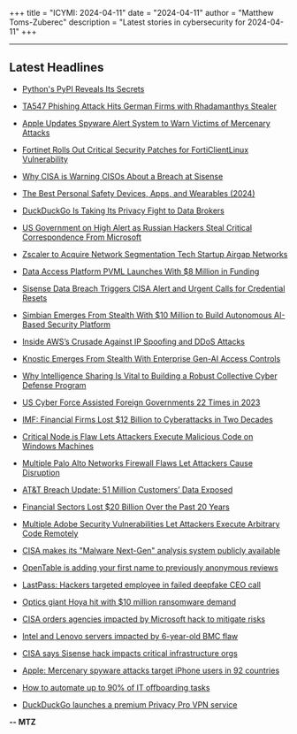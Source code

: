 +++
title = "ICYMI: 2024-04-11"
date = "2024-04-11"
author = "Matthew Toms-Zuberec"
description = "Latest stories in cybersecurity for 2024-04-11"
+++

---------------------------------------------------------------------------
## Latest Headlines
- [Python's PyPI Reveals Its Secrets](https://thehackernews.com/2024/04/gitguardian-report-pypi-secrets.html)

- [TA547 Phishing Attack Hits German Firms with Rhadamanthys Stealer](https://thehackernews.com/2024/04/ta547-phishing-attack-hits-german-firms.html)

- [Apple Updates Spyware Alert System to Warn Victims of Mercenary Attacks](https://thehackernews.com/2024/04/apple-expands-spyware-alert-system-to.html)

- [Fortinet Rolls Out Critical Security Patches for FortiClientLinux Vulnerability](https://thehackernews.com/2024/04/fortinet-has-released-patches-to.html)

- [Why CISA is Warning CISOs About a Breach at Sisense](https://krebsonsecurity.com/2024/04/why-cisa-is-warning-cisos-about-a-breach-at-sisense/)

- [The Best Personal Safety Devices, Apps, and Wearables (2024)](https://www.wired.com/story/best-personal-safety-tech/)

- [DuckDuckGo Is Taking Its Privacy Fight to Data Brokers](https://www.wired.com/story/duckduckgo-vpn-data-removal-tool-privacy-pro/)

- [US Government on High Alert as Russian Hackers Steal Critical Correspondence From Microsoft](https://www.securityweek.com/us-government-on-high-alert-as-russian-hackers-steal-critical-correspondence-from-microsoft/)

- [Zscaler to Acquire Network Segmentation Tech Startup Airgap Networks](https://www.securityweek.com/zscaler-to-acquire-network-segmentation-tech-startup-airgap-networks/)

- [Data Access Platform PVML Launches With $8 Million in Funding](https://www.securityweek.com/data-access-platform-pvml-launches-with-8-million-in-funding/)

- [Sisense Data Breach Triggers CISA Alert and Urgent Calls for Credential Resets](https://www.securityweek.com/sisense-data-breach-triggers-cisa-alert-and-urgent-calls-for-credential-resets/)

- [Simbian Emerges From Stealth With $10 Million to Build Autonomous AI-Based Security Platform](https://www.securityweek.com/simbian-emerges-from-stealth-with-10-million-to-build-autonomous-ai-based-security-platform/)

- [Inside AWS’s Crusade Against IP Spoofing and DDoS Attacks](https://www.securityweek.com/inside-awss-crusade-against-ip-spoofing-and-ddos-attacks/)

- [Knostic Emerges From Stealth With Enterprise Gen-AI Access Controls](https://www.securityweek.com/knostic-emerges-from-stealth-with-enterprise-gen-ai-access-controls/)

- [Why Intelligence Sharing Is Vital to Building a Robust Collective Cyber Defense Program](https://www.securityweek.com/why-intelligence-sharing-is-vital-to-building-a-robust-collective-cyber-defense-program/)

- [US Cyber Force Assisted Foreign Governments 22 Times in 2023](https://www.securityweek.com/us-cyber-force-assisted-foreign-governments-22-times-in-2023/)

- [IMF: Financial Firms Lost $12 Billion to Cyberattacks in Two Decades](https://www.securityweek.com/imf-financial-firms-lost-12-billion-to-cyberattacks-in-two-decades/)

- [Critical Node.js Flaw Lets Attackers Execute Malicious Code on Windows Machines](https://cybersecuritynews.com/node-js-flaw-malicious-code/)

- [Multiple Palo Alto Networks Firewall Flaws Let Attackers Cause Disruption](https://cybersecuritynews.com/palo-alto-networks-firewall-flaws/)

- [AT&T Breach Update: 51 Million Customers’ Data Exposed](https://cybersecuritynews.com/att-breach-update/)

- [Financial Sectors Lost $20 Billion Over the Past 20 Years](https://cybersecuritynews.com/financial-sectors-lost-20-billion-over-the-past-20-years/)

- [Multiple Adobe Security Vulnerabilities Let Attackers Execute Arbitrary Code Remotely](https://cybersecuritynews.com/adobe-security-flaws-remote-execution/)

- [CISA makes its "Malware Next-Gen" analysis system publicly available](https://www.bleepingcomputer.com/news/security/cisa-makes-its-malware-next-gen-analysis-system-publicly-available/)

- [OpenTable is adding your first name to previously anonymous reviews](https://www.bleepingcomputer.com/news/technology/opentable-is-adding-your-first-name-to-previously-anonymous-reviews/)

- [LastPass: Hackers targeted employee in failed deepfake CEO call](https://www.bleepingcomputer.com/news/security/lastpass-hackers-targeted-employee-in-failed-deepfake-ceo-call/)

- [Optics giant Hoya hit with $10 million ransomware demand](https://www.bleepingcomputer.com/news/security/optics-giant-hoya-hit-with-10-million-ransomware-demand/)

- [CISA orders agencies impacted by Microsoft hack to mitigate risks](https://www.bleepingcomputer.com/news/security/cisa-orders-agencies-impacted-by-microsoft-hack-to-mitigate-risks/)

- [Intel and Lenovo servers impacted by 6-year-old BMC flaw](https://www.bleepingcomputer.com/news/security/intel-and-lenovo-servers-impacted-by-6-year-old-bmc-flaw/)

- [CISA says Sisense hack impacts critical infrastructure orgs](https://www.bleepingcomputer.com/news/security/cisa-says-sisense-hack-impacts-critical-infrastructure-orgs/)

- [Apple: Mercenary spyware attacks target iPhone users in 92 countries](https://www.bleepingcomputer.com/news/security/apple-mercenary-spyware-attacks-target-iphone-users-in-92-countries/)

- [How to automate up to 90% of IT offboarding tasks](https://www.bleepingcomputer.com/news/security/how-to-automate-up-to-90-percent-of-it-offboarding-tasks/)

- [DuckDuckGo launches a premium Privacy Pro VPN service](https://www.bleepingcomputer.com/news/security/duckduckgo-launches-a-premium-privacy-pro-vpn-service/)

**-- MTZ**